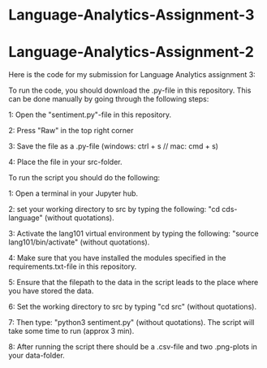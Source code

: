 # Language-Analytics-Assignment-3

# Language-Analytics-Assignment-2

Here is the code for my submission for Language Analytics assignment 3:

To run the code, you should download the .py-file in this repository. This can be done manually by going through the following steps:

1: Open the "sentiment.py"-file in this repository.

2: Press "Raw" in the top right corner

3: Save the file as a .py-file (windows: ctrl + s // mac: cmd + s)

4: Place the file in your src-folder.

To run the script you should do the following:

1: Open a terminal in your Jupyter hub.

2: set your working directory to src by typing the following: "cd cds-language" (without quotations).

3: Activate the lang101 virtual environment by typing the following: "source lang101/bin/activate" (without quotations).

4: Make sure that you have installed the modules specified in the requirements.txt-file in this repository.

5: Ensure that the filepath to the data in the script leads to the place where you have stored the data.

6: Set the working directory to src by typing "cd src" (without quotations).

7: Then type: "python3 sentiment.py" (without quotations). The script will take some time to run (approx 3 min).

8: After running the script there should be a .csv-file and two .png-plots in your data-folder. 

